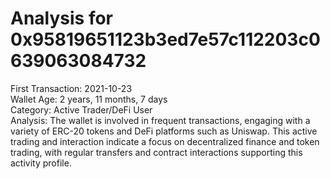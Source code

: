 # Analysis for 0x95819651123b3ed7e57c112203c0639063084732

First Transaction: 2021-10-23  
Wallet Age: 2 years, 11 months, 7 days  
Category: Active Trader/DeFi User  
Analysis: The wallet is involved in frequent transactions, engaging with a variety of ERC-20 tokens and DeFi platforms such as Uniswap. This active trading and interaction indicate a focus on decentralized finance and token trading, with regular transfers and contract interactions supporting this activity profile.